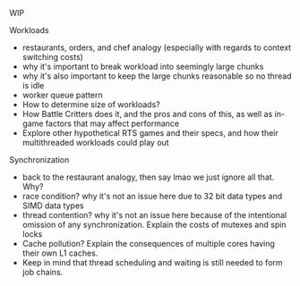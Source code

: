 WIP

Workloads

 - restaurants, orders, and chef analogy (especially with regards to context switching costs)
 - why it's important to break workload into seemingly large chunks
 - why it's also important to keep the large chunks reasonable so no thread is idle
 - worker queue pattern
 - How to determine size of workloads?
 - How Battle Critters does it, and the pros and cons of this, as well as in-game factors that may affect performance
 - Explore other hypothetical RTS games and their specs, and how their multithreaded workloads could play out

Synchronization

 - back to the restaurant analogy, then say lmao we just ignore all that. Why?
 - race condition? why it's not an issue here due to 32 bit data types and SIMD data types
 - thread contention? why it's not an issue here because of the intentional omission of any synchronization. Explain the costs of mutexes and spin locks
 - Cache pollution? Explain the consequences of multiple cores having their own L1 caches.
 - Keep in mind that thread scheduling and waiting is still needed to form job chains.
